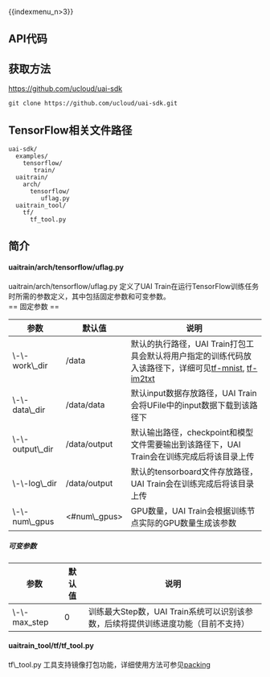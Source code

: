 {{indexmenu_n>3}}

## API代码

## 获取方法

<https://github.com/ucloud/uai-sdk>

    git clone https://github.com/ucloud/uai-sdk.git

## TensorFlow相关文件路径

    uai-sdk/
      examples/
        tensorflow/
           train/
      uaitrain/
        arch/
          tensorflow/
             uflag.py
      uaitrain_tool/
        tf/
          tf_tool.py

## 简介

#### uaitrain/arch/tensorflow/uflag.py

uaitrain/arch/tensorflow/uflag.py 定义了UAI
Train在运行TensorFlow训练任务时所需的参数定义，其中包括固定参数和可变参数。  
\== 固定参数 ==

| 参数                  | 默认值               | 说明                                                                                                                                                      |
| ------------------- | ----------------- | ------------------------------------------------------------------------------------------------------------------------------------------------------- |
| \\-\\-work\\\_dir   | /data             | 默认的执行路径，UAI Train打包工具会默认将用户指定的训练代码放入该路径下，详细可见[tf-mnist](/ai/uai-train/guide/tensorflow/tf-mnist), [tf-im2txt](/ai/uai-train/guide/tensorflow/tf-im2txt) |
| \\-\\-data\\\_dir   | /data/data        | 默认input数据存放路径，UAI Train会将UFile中的input数据下载到该路径下                                                                                                          |
| \\-\\-output\\\_dir | /data/output      | 默认输出路径，checkpoint和模型文件需要输出到该路径下，UAI Train会在训练完成后将该目录上传                                                                                                  |
| \\-\\-log\\\_dir    | /data/output      | 默认的tensorboard文件存放路径，UAI Train会在训练完成后将该目录上传                                                                                                             |
| \\-\\-num\\\_gpus   | \<\#num\\\_gpus\> | GPU数量，UAI Train会根据训练节点实际的GPU数量生成该参数                                                                                                                     |

##### 可变参数

| 参数              | 默认值 | 说明                                              |
| --------------- | --- | ----------------------------------------------- |
| \\-\\-max\_step | 0   | 训练最大Step数，UAI Train系统可以识别该参数，后续将提供训练进度功能（目前不支持） |

#### uaitrain\_tool/tf/tf\_tool.py

tf\\\_tool.py
工具支持镜像打包功能，详细使用方法可参见[packing](/ai/uai-train/guide/tensorflow/packing)
